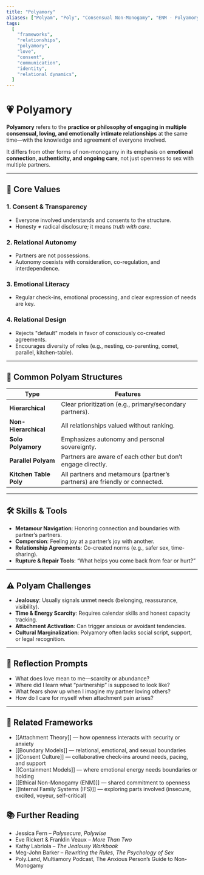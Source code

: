 ```yaml
---
title: "Polyamory"
aliases: ["Polyam", "Poly", "Consensual Non-Monogamy", "ENM - Polyamory"]
tags:
  [
    "frameworks",
    "relationships",
    "polyamory",
    "love",
    "consent",
    "communication",
    "identity",
    "relational dynamics",
  ]
---
```


<!-- @format -->

# 💗 Polyamory

**Polyamory** refers to the **practice or philosophy of engaging in multiple consensual, loving, and emotionally intimate relationships** at the same time—with the knowledge and agreement of everyone involved.

It differs from other forms of non-monogamy in its emphasis on **emotional connection, authenticity, and ongoing care**, not just openness to sex with multiple partners.

---

## 🧠 Core Values

### 1. **Consent & Transparency**

- Everyone involved understands and consents to the structure.
- Honesty ≠ radical disclosure; it means _truth with care_.

### 2. **Relational Autonomy**

- Partners are not possessions.
- Autonomy coexists with consideration, co-regulation, and interdependence.

### 3. **Emotional Literacy**

- Regular check-ins, emotional processing, and clear expression of needs are key.

### 4. **Relational Design**

- Rejects "default" models in favor of consciously co-created agreements.
- Encourages diversity of roles (e.g., nesting, co-parenting, comet, parallel, kitchen-table).

---

## 🔄 Common Polyam Structures

| Type                   | Features                                                                   |
| ---------------------- | -------------------------------------------------------------------------- |
| **Hierarchical**       | Clear prioritization (e.g., primary/secondary partners).                   |
| **Non-Hierarchical**   | All relationships valued without ranking.                                  |
| **Solo Polyamory**     | Emphasizes autonomy and personal sovereignty.                              |
| **Parallel Polyam**    | Partners are aware of each other but don’t engage directly.                |
| **Kitchen Table Poly** | All partners and metamours (partner’s partners) are friendly or connected. |

---

## 🛠 Skills & Tools

- **Metamour Navigation**: Honoring connection and boundaries with partner’s partners.
- **Compersion**: Feeling joy at a partner’s joy with another.
- **Relationship Agreements**: Co-created norms (e.g., safer sex, time-sharing).
- **Rupture & Repair Tools**: “What helps you come back from fear or hurt?”

---

## ⚠️ Polyam Challenges

- **Jealousy**: Usually signals unmet needs (belonging, reassurance, visibility).
- **Time & Energy Scarcity**: Requires calendar skills and honest capacity tracking.
- **Attachment Activation**: Can trigger anxious or avoidant tendencies.
- **Cultural Marginalization**: Polyamory often lacks social script, support, or legal recognition.

---

## 💬 Reflection Prompts

- What does love mean to me—scarcity or abundance?
- Where did I learn what “partnership” is supposed to look like?
- What fears show up when I imagine my partner loving others?
- How do I care for myself when attachment pain arises?

---

## 🔗 Related Frameworks

- [[Attachment Theory]] — how openness interacts with security or anxiety
- [[Boundary Models]] — relational, emotional, and sexual boundaries
- [[Consent Culture]] — collaborative check-ins around needs, pacing, and support
- [[Containment Models]] — where emotional energy needs boundaries or holding
- [[Ethical Non-Monogamy (ENM)]] — shared commitment to openness
- [[Internal Family Systems (IFS)]] — exploring parts involved (insecure, excited, voyeur, self-critical)

## 📚 Further Reading

- Jessica Fern – _Polysecure_, _Polywise_
- Eve Rickert & Franklin Veaux – _More Than Two_
- Kathy Labriola – _The Jealousy Workbook_
- Meg-John Barker – _Rewriting the Rules_, _The Psychology of Sex_
- Poly.Land, Multiamory Podcast, The Anxious Person’s Guide to Non-Monogamy
